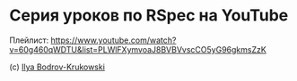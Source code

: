 # Серия уроков по RSpec на YouTube

Плейлист: https://www.youtube.com/watch?v=60g460qWDTU&list=PLWlFXymvoaJ8BVBVvscCO5yG96gkmsZzK

(с) [Ilya Bodrov-Krukowski](http://bodrovis.tech)
